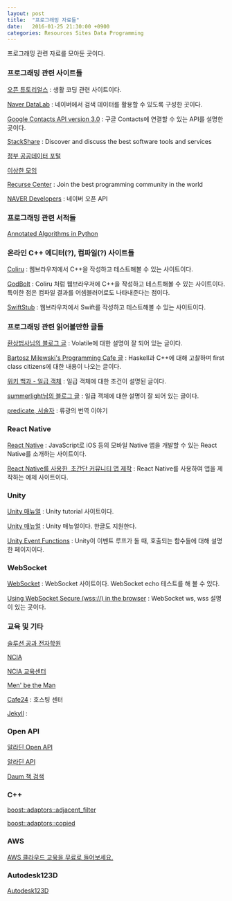```yaml
---
layout: post
title:  "프로그래밍 자료들"
date:   2016-01-25 21:30:00 +0900
categories: Resources Sites Data Programming
---
```


프로그래밍 관련 자료를 모아둔 곳이다.


### 프로그래밍 관련 사이트들

[오픈 튜토리얼스](https://www.opentutorials.org) : 생활 코딩 관련 사이트이다.

[Naver DataLab](http://datalab.naver.com) : 네이버에서 검색 데이터를 활용할 수 있도록 구성한 곳이다.

[Google Contacts API version 3.0](https://developers.google.com/google-apps/contacts/v3/) : 구글 Contacts에 연결할 수 있는 API를 설명한 곳이다.

[StackShare](http://stackshare.io) : Discover and discuss the best software tools and services

[정부 공공데이터 포털](https://www.data.go.kr/#/L21haW4=)

[이상한 모임](http://blog.weirdx.io)

[Recurse Center](https://www.recurse.com) : Join the best programming community in the world

[NAVER Developers](https://developers.naver.com/main) : 네이버 오픈 API


### 프로그래밍 관련 서적들

[Annotated Algorithms in Python](http://www.amazon.com/Annotated-Algorithms-Python-Applications-Physics/dp/0991160401)


### 온라인 C++ 에디터(?), 컴파일(?) 사이트들

[Coliru](http://coliru.stacked-crooked.com) : 웹브라우저에서 C++을 작성하고 테스트해볼 수 있는 사이트이다.

[GodBolt](http://gcc.godbolt.org) : Coliru 처럼 웹브라우저에 C++을 작성하고 테스트해볼 수 있는 사이트이다. 특이한 점은 컴파일 결과를 어셈블러어로도 나타내준다는 점이다.

[SwiftStub](http://swiftstub.com) : 웹브라우저에서 Swift를 작성하고 테스트해볼 수 있는 사이트이다.


### 프로그래밍 관련 읽어볼만한 글들

[환상법사님의 블로그 글](http://rafi.inha.ac.kr/~wbstory/tc/wbstory/221) : Volatile에 대한 설명이 잘 되어 있는 글이다.

[Bartosz Milewski's Programming Cafe 글](http://bartoszmilewski.com/?s=Higher-Order+Functions+and+Closures) : Haskell과 C++에 대해 고찰하며 first class citizens에 대한 내용이 나오는 글이다.

[위키 백과 - 일급 객체](https://ko.wikipedia.org/wiki/일급_객체) : 일급 객체에 대한 조건이 설명된 글이다.

[summerlight님의 블로그 글](http://summerlight.tistory.com/entry/프로그래밍-언어-만들기-中) : 일급 객체에 대한 설명이 잘 되어 있는 글이다.

[predicate, 서술자](http://occamsrazr.net/tt/82) : 류광의 번역 이야기


### React Native

[React Native](http://www.reactnative.com) : JavaScript로 iOS 등의 모바일 Native 앱을 개발할 수 있는 React Native를 소개하는 사이트이다.

[React Native를 사용한  초간단 커뮤니티 앱 제작](http://www.slideshare.net/taggon/react-native) : React Native를 사용하여 앱을 제작하는 예제 사이트이다.


### Unity

[Unity 매뉴얼](http://unity3d.com/kr/learn/tutorials) : Unity tutorial 사이트이다.

[Unity 매뉴얼](http://docs.unity3d.com/kr/current/Manual/) : Unity 매뉴얼이다. 한글도 지원한다.

[Unity Event Functions](http://docs.unity3d.com/Manual/ExecutionOrder.html) : Unity이 이벤트 루프가 돌 때, 호출되는 함수들에 대해 설명한 페이지이다.


### WebSocket

[WebSocket](http://www.websocket.org) : WebSocket 사이트이다. WebSocket echo 테스트를 해 볼 수 있다.

[Using WebSocket Secure (wss://) in the browser](https://github.com/theturtle32/WebSocket-Node/issues/78) : WebSocket ws, wss 설명이 있는 곳이다.


### 교육 및 기타

[솔루션 공과 전자학원](http://solutionbank.co.kr/curriculum/curriculum04_detail.php?serial_no=27)

[NCIA](http://ncia.kr)

[NCIA 교육센터](http://ncia.kr/edu/)

[Men' be the Man](http://nimorrna.blog.me)

[Cafe24](http://www.cafe24.com/?controller=product_page&type=server&page=virtual_linux) : 호스팅 센터

[Jekyll](https://www.youtube.com/playlist?list=PLWjCJDeWfDdfVEcLGAfdJn_HXyM4Y7_k-) :


### Open API

[알라딘 Open API](http://blog.aladin.co.kr/openapi/category/29154402?communitytype=MyPaper)

[알라딘 API](http://www.apistore.co.kr/generalApi/generalApiView.do?general_service_seq=72)

[Daum 책 검색](https://developers.daum.net/services/apis/search/book)


### C++

[boost::adaptors::adjacent_filter](http://www.boost.org/doc/libs/1_60_0/libs/range/doc/html/range/reference/adaptors/reference/adjacent_filtered.html)

[boost::adaptors::copied](http://www.boost.org/doc/libs/1_60_0/libs/range/doc/html/range/reference/adaptors/reference/copied.html)


### AWS

[AWS 클라우드 교육을 무료로 들어보세요.](https://aws.amazon.com/ko/events/awsome-day/seoul-04/?sc_channel=psm&sc_campaign=sel_awsomeday_04&sc_publisher=+fb_ln+&sc_medium=em_&sc_content=event&sc_country=kr&sc_geo=apac&trkCampaign=sel_awsomeday_04&trk=psm_facebook&adbsc=social_20160202_57848106&adbid=1670853369838024&adbpl=fb&adbpr=1563378127252216)


### Autodesk123D

[Autodesk123D](http://www.123dapp.com)
